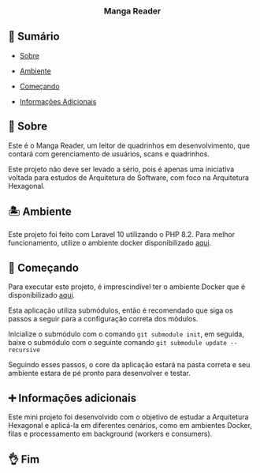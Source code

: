 <h3  align="center">Manga Reader</h3>

  

## 📝 Sumário

- [Sobre](#sobre)

- [Ambiente](#ambiente)

- [Começando](#comecando)

- [Informações Adicionais](#info)  
  

## 🧐 Sobre <a name = "sobre"></a>

  

<p>Este é o Manga Reader, um leitor de quadrinhos em desenvolvimento, que contará com gerenciamento de usuários, scans e quadrinhos.</p>
<p>Este projeto não deve ser levado a sério, pois é apenas uma iniciativa voltada para estudos de Arquitetura de Software, com foco na Arquitetura Hexagonal.</p>

  

## 🏝️ Ambiente <a name="ambiente"></a>

<p>Este projeto foi feito com Laravel 10 utilizando o PHP 8.2. Para melhor funcionamento, utilize o ambiente docker disponibilizado <a href="https://github.com/Lucas040201/docker-laravel" target="_blank">aqui</a>.</p>
  

## 🏁 Começando <a name = "comecando"></a>

  

<p>
Para executar este projeto, é imprescindível ter o ambiente Docker que é disponibilizado <a href="https://github.com/Lucas040201/docker-laravel" target="_blank">aqui</a>.</p>
<p>Esta aplicação utiliza submódulos, então é recomendado que siga os passos a seguir para a configuração correta dos módulos.</p>
<p>Inicialize o submódulo com o comando <code>git submodule init</code>, em seguida, baixe o submódulo com o seguinte comando <code>git submodule update --recursive</code></p>
<p>Seguindo esses passos, o core da aplicação estará na pasta correta e seu ambiente estara de pé pronto para desenvolver e testar.</p>

  
## :heavy_plus_sign: Informações adicionais <a name="info"></a>
 <p>Este mini projeto foi desenvolvido com o objetivo de estudar a Arquitetura Hexagonal e aplicá-la em diferentes cenários, como em ambientes Docker, filas e processamento em background (workers e consumers).</p>
  
## 👌 Fim
